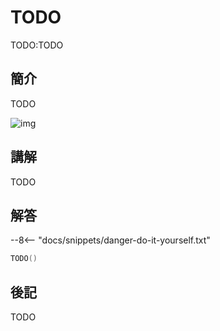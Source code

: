 # TODO

TODO:TODO

## 簡介

TODO

![img](https://imagedelivery.net/cdkaXPuFls5qlrh3GM4hfA/3dc2d740-ab8a-4f5e-08d5-03eb9929c300/public)

## 講解

TODO

## 解答

--8<-- "docs/snippets/danger-do-it-yourself.txt"

```swift linenums="1"
TODO()
```

## 後記

TODO
